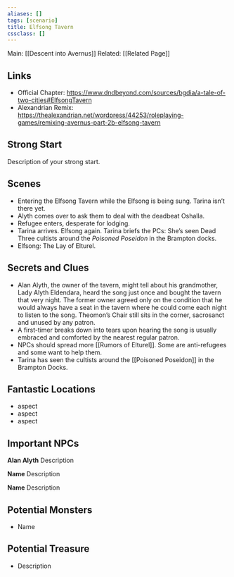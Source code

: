 ```yaml
---
aliases: []
tags: [scenario]
title: Elfsong Tavern
cssclass: []
---
```


Main: [[Descent into Avernus]]
Related: [[Related Page]]

## Links

- Official Chapter: https://www.dndbeyond.com/sources/bgdia/a-tale-of-two-cities#ElfsongTavern
- Alexandrian Remix: https://thealexandrian.net/wordpress/44253/roleplaying-games/remixing-avernus-part-2b-elfsong-tavern

## Strong Start

Description of your strong start.

## Scenes

- Entering the Elfsong Tavern while the Elfsong is being sung. Tarina isn’t there yet.
- Alyth comes over to ask them to deal with the deadbeat Oshalla.
- Refugee enters, desperate for lodging.
- Tarina arrives. Elfsong again. Tarina briefs the PCs: She’s seen Dead Three cultists around the _Poisoned Poseidon_ in the Brampton docks.
- Elfsong: The Lay of Elturel.

## Secrets and Clues

- Alan Alyth, the owner of the tavern, might tell about his grandmother, Lady Alyth Eldendara, heard the song just once and bought the tavern that very night. The former owner agreed only on the condition that he would always have a seat in the tavern where he could come each night to listen to the song. Theomon’s Chair still sits in the corner, sacrosanct and unused by any patron.
- A first-timer breaks down into tears upon hearing the song is usually embraced and comforted by the nearest regular patron.
- NPCs should spread more [[Rumors of Elturel]]. Some are anti-refugees and some want to help them.
- Tarina has seen the cultists around the [[Poisoned Poseidon]] in the Brampton Docks.

## Fantastic Locations

- aspect
- aspect
- aspect

## Important NPCs

**Alan Alyth** Description

**Name** Description

**Name** Description

## Potential Monsters

- Name

## Potential Treasure

- Description


